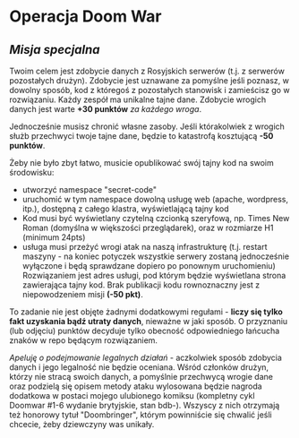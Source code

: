 # Operacja Doom War

## _Misja specjalna_

Twoim celem jest zdobycie danych z Rosyjskich serwerów (t.j. z serwerów pozostałych drużyn). Zdobycie jest uznawane za pomyślne jeśli poznasz, w dowolny sposób, kod z któregoś z pozostałych stanowisk i zamieścisz go w rozwiązaniu. Każdy zespół ma unikalne tajne dane. Zdobycie wrogich danych jest warte __+30 punktów__ _za każdego wroga_.

Jednocześnie musisz chronić własne zasoby. Jeśli którakolwiek z wrogich służb przechwyci twoje tajne dane, będzie to katastrofą kosztującą __-50 punktów__.

Żeby nie było zbyt łatwo, musicie opublikować swój tajny kod na swoim środowisku:
- utworzyć namespace "secret-code"
- uruchomić w tym namespace dowolną usługę web (apache, wordpress, itp.), dostępną z całego klastra, wyświetlającą tajny kod
- Kod musi być wyświetlany czytelną czcionką szeryfową, np. Times New Roman (domyślna w większości przeglądarek), oraz w rozmiarze H1 (minimum 24pts)
- usługa musi przeżyć wrogi atak na naszą infrastrukturę (t.j. restart maszyny - na koniec potyczek wszystkie serwery zostaną jednocześnie wyłączone i będą sprawdzane dopiero po ponownym uruchomieniu)
Rozwiązaniem jest adres usługi, pod którym będzie wyświetlana strona zawierająca tajny kod. Brak publikacji kodu rownoznaczny jest z niepowodzeniem misji **(-50 pkt)**.

To zadanie nie jest objęte żadnymi dodatkowymi regułami - __liczy się tylko fakt uzyskania bądź utraty danych__, nieważne w jaki sposób. O przyznaniu (lub odjęciu) punktów decyduje tylko obecność odpowiedniego łańcucha znaków w repo będącym rozwiązaniem.

_Apeluję o podejmowanie legalnych działań_ - aczkolwiek sposób zdobycia danych i jego legalność nie będzie oceniana. Wśród członków drużyn, którzy nie stracą swoich danych, a pomyślnie przechwycą wrogie dane oraz podzielą się opisem metody ataku wylosowana będzie nagroda dodatkowa w postaci mojego ulubionego komiksu (kompletny cykl Doomwar #1-6 wydanie brytyjskie, stan bdb-). Wszyscy z nich otrzymają też honorowy tytuł "Doombringer", którym powinniście się chwalić jeśli chcecie, żeby dziewczyny was unikały.
